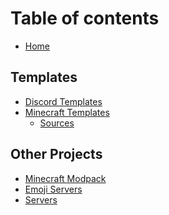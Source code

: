 # Table of contents

* [Home](README.md)

## Templates

* [Discord Templates](templates/discord-templates.md)
* [Minecraft Templates](templates/mc-templates/README.md)
  * [Sources](templates/mc-templates/sources.md)

## Other Projects

* [Minecraft Modpack](other-projects/modpack.md)
* [Emoji Servers](other-projects/emoji-servers.md)
* [Servers](other-projects/servers.md)

<!--## Links

* [Website](https://srnyx.xyz)
* [Discord](https://srnyx.xyz/discord)-->

